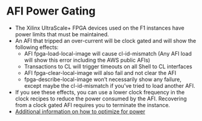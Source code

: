 # AFI Power Gating
 
* The Xilinx UltraScale+ FPGA devices used on the F1 instances have power limits that must be maintained.
* An AFI that tripped an over-current will be clock gated and will show the following effects:
   * AFI fpga-load-local-image will cause cl-id-mismatch (Any AFI load will show this error including the AWS public AFIs)
   * Transactions to CL will trigger timeouts on all Shell to CL interfaces
   * AFI fpga-clear-local-image will also fail and not clear the AFI
   * fpga-describe-local-image won’t necessarily show any failure, except maybe the cl-id-mismatch if you’ve tried to load another AFI.
* If you see these effects, you can use a lower clock frequency in the clock recipes to reduce the power consumed by the AFI. Recovering from a clock gated AFI requires you to terminate the instance.
* [Additional information on how to optimize for power](https://www.xilinx.com/support/documentation/sw_manuals/xilinx2017_2/ug907-vivado-power-analysis-optimization.pdf)
